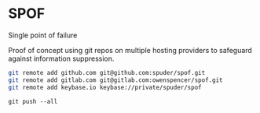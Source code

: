 # SPOF

Single point of failure

Proof of concept using git repos on multiple hosting providers to safeguard against information suppression.

```bash
git remote add github.com git@github.com:spuder/spof.git
git remote add gitlab.com git@gitlab.com:owenspencer/spof.git
git remote add keybase.io keybase://private/spuder/spof
```

`git push --all`
